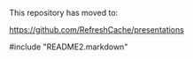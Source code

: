 This repository has moved to:

https://github.com/RefreshCache/presentations

#include "README2.markdown"

